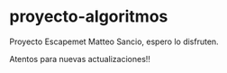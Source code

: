 # proyecto-algoritmos

Proyecto Escapemet Matteo Sancio, espero lo disfruten.

Atentos para nuevas actualizaciones!!